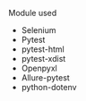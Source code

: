
Module used

* Selenium
* Pytest
* pytest-html
* pytest-xdist
* Openpyxl
* Allure-pytest
* python-dotenv

